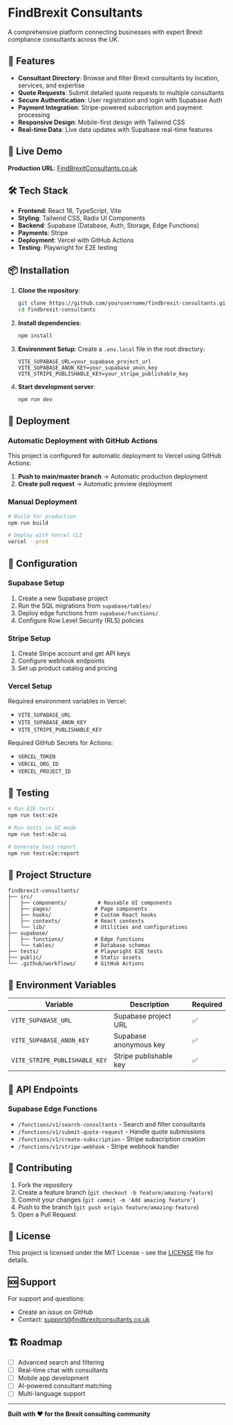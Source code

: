 # FindBrexit Consultants

A comprehensive platform connecting businesses with expert Brexit compliance consultants across the UK.

## 🌟 Features

- **Consultant Directory**: Browse and filter Brexit consultants by location, services, and expertise
- **Quote Requests**: Submit detailed quote requests to multiple consultants
- **Secure Authentication**: User registration and login with Supabase Auth
- **Payment Integration**: Stripe-powered subscription and payment processing
- **Responsive Design**: Mobile-first design with Tailwind CSS
- **Real-time Data**: Live data updates with Supabase real-time features

## 🚀 Live Demo

**Production URL**: [FindBrexitConsultants.co.uk](https://findbrexitconsultants.co.uk)

## 🛠️ Tech Stack

- **Frontend**: React 18, TypeScript, Vite
- **Styling**: Tailwind CSS, Radix UI Components
- **Backend**: Supabase (Database, Auth, Storage, Edge Functions)
- **Payments**: Stripe
- **Deployment**: Vercel with GitHub Actions
- **Testing**: Playwright for E2E testing

## 📦 Installation

1. **Clone the repository**:
   ```bash
   git clone https://github.com/yourusername/findbrexit-consultants.git
   cd findbrexit-consultants
   ```

2. **Install dependencies**:
   ```bash
   npm install
   ```

3. **Environment Setup**:
   Create a `.env.local` file in the root directory:
   ```env
   VITE_SUPABASE_URL=your_supabase_project_url
   VITE_SUPABASE_ANON_KEY=your_supabase_anon_key
   VITE_STRIPE_PUBLISHABLE_KEY=your_stripe_publishable_key
   ```

4. **Start development server**:
   ```bash
   npm run dev
   ```

## 🚢 Deployment

### Automatic Deployment with GitHub Actions

This project is configured for automatic deployment to Vercel using GitHub Actions:

1. **Push to main/master branch** → Automatic production deployment
2. **Create pull request** → Automatic preview deployment

### Manual Deployment

```bash
# Build for production
npm run build

# Deploy with Vercel CLI
vercel --prod
```

## 🔧 Configuration

### Supabase Setup

1. Create a new Supabase project
2. Run the SQL migrations from `supabase/tables/`
3. Deploy edge functions from `supabase/functions/`
4. Configure Row Level Security (RLS) policies

### Stripe Setup

1. Create Stripe account and get API keys
2. Configure webhook endpoints
3. Set up product catalog and pricing

### Vercel Setup

Required environment variables in Vercel:
- `VITE_SUPABASE_URL`
- `VITE_SUPABASE_ANON_KEY`  
- `VITE_STRIPE_PUBLISHABLE_KEY`

Required GitHub Secrets for Actions:
- `VERCEL_TOKEN`
- `VERCEL_ORG_ID`
- `VERCEL_PROJECT_ID`

## 🧪 Testing

```bash
# Run E2E tests
npm run test:e2e

# Run tests in UI mode
npm run test:e2e:ui

# Generate test report
npm run test:e2e:report
```

## 📁 Project Structure

```
findbrexit-consultants/
├── src/
│   ├── components/          # Reusable UI components
│   ├── pages/              # Page components
│   ├── hooks/              # Custom React hooks  
│   ├── contexts/           # React contexts
│   └── lib/                # Utilities and configurations
├── supabase/
│   ├── functions/          # Edge functions
│   └── tables/             # Database schemas
├── tests/                  # Playwright E2E tests
├── public/                 # Static assets
└── .github/workflows/      # GitHub Actions
```

## 🔐 Environment Variables

| Variable | Description | Required |
|----------|-------------|----------|
| `VITE_SUPABASE_URL` | Supabase project URL | ✅ |
| `VITE_SUPABASE_ANON_KEY` | Supabase anonymous key | ✅ |
| `VITE_STRIPE_PUBLISHABLE_KEY` | Stripe publishable key | ✅ |

## 📱 API Endpoints

### Supabase Edge Functions

- `/functions/v1/search-consultants` - Search and filter consultants
- `/functions/v1/submit-quote-request` - Handle quote submissions
- `/functions/v1/create-subscription` - Stripe subscription creation
- `/functions/v1/stripe-webhook` - Stripe webhook handler

## 🤝 Contributing

1. Fork the repository
2. Create a feature branch (`git checkout -b feature/amazing-feature`)
3. Commit your changes (`git commit -m 'Add amazing feature'`)
4. Push to the branch (`git push origin feature/amazing-feature`)
5. Open a Pull Request

## 📄 License

This project is licensed under the MIT License - see the [LICENSE](LICENSE) file for details.

## 🆘 Support

For support and questions:
- Create an issue on GitHub
- Contact: [support@findbrexitconsultants.co.uk](mailto:support@findbrexitconsultants.co.uk)

## 🏗️ Roadmap

- [ ] Advanced search and filtering
- [ ] Real-time chat with consultants  
- [ ] Mobile app development
- [ ] AI-powered consultant matching
- [ ] Multi-language support

---

**Built with ❤️ for the Brexit consulting community**
